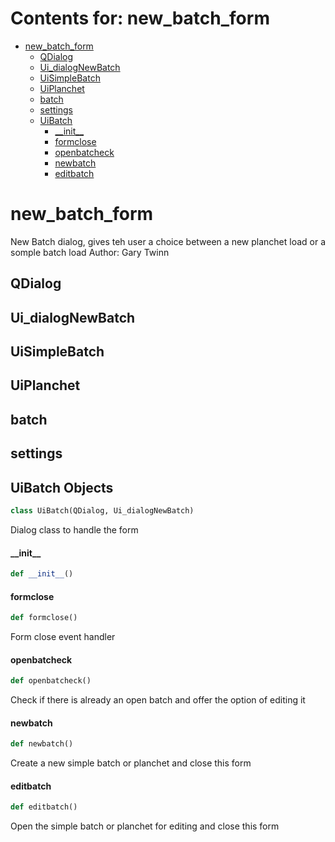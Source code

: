 # Contents for: new_batch_form

* [new\_batch\_form](#new_batch_form)
  * [QDialog](#new_batch_form.QDialog)
  * [Ui\_dialogNewBatch](#new_batch_form.Ui_dialogNewBatch)
  * [UiSimpleBatch](#new_batch_form.UiSimpleBatch)
  * [UiPlanchet](#new_batch_form.UiPlanchet)
  * [batch](#new_batch_form.batch)
  * [settings](#new_batch_form.settings)
  * [UiBatch](#new_batch_form.UiBatch)
    * [\_\_init\_\_](#new_batch_form.UiBatch.__init__)
    * [formclose](#new_batch_form.UiBatch.formclose)
    * [openbatcheck](#new_batch_form.UiBatch.openbatcheck)
    * [newbatch](#new_batch_form.UiBatch.newbatch)
    * [editbatch](#new_batch_form.UiBatch.editbatch)

<a id="new_batch_form"></a>

# new\_batch\_form

New Batch dialog, gives teh user a choice between a new planchet load or a somple batch load
Author: Gary Twinn

<a id="new_batch_form.QDialog"></a>

## QDialog

<a id="new_batch_form.Ui_dialogNewBatch"></a>

## Ui\_dialogNewBatch

<a id="new_batch_form.UiSimpleBatch"></a>

## UiSimpleBatch

<a id="new_batch_form.UiPlanchet"></a>

## UiPlanchet

<a id="new_batch_form.batch"></a>

## batch

<a id="new_batch_form.settings"></a>

## settings

<a id="new_batch_form.UiBatch"></a>

## UiBatch Objects

```python
class UiBatch(QDialog, Ui_dialogNewBatch)
```

Dialog class to handle the form

<a id="new_batch_form.UiBatch.__init__"></a>

#### \_\_init\_\_

```python
def __init__()
```

<a id="new_batch_form.UiBatch.formclose"></a>

#### formclose

```python
def formclose()
```

Form close event handler

<a id="new_batch_form.UiBatch.openbatcheck"></a>

#### openbatcheck

```python
def openbatcheck()
```

Check if there is already an open batch and offer the option of editing it

<a id="new_batch_form.UiBatch.newbatch"></a>

#### newbatch

```python
def newbatch()
```

Create a new simple batch or planchet and close this form

<a id="new_batch_form.UiBatch.editbatch"></a>

#### editbatch

```python
def editbatch()
```

Open the simple batch or planchet for editing and close this form

